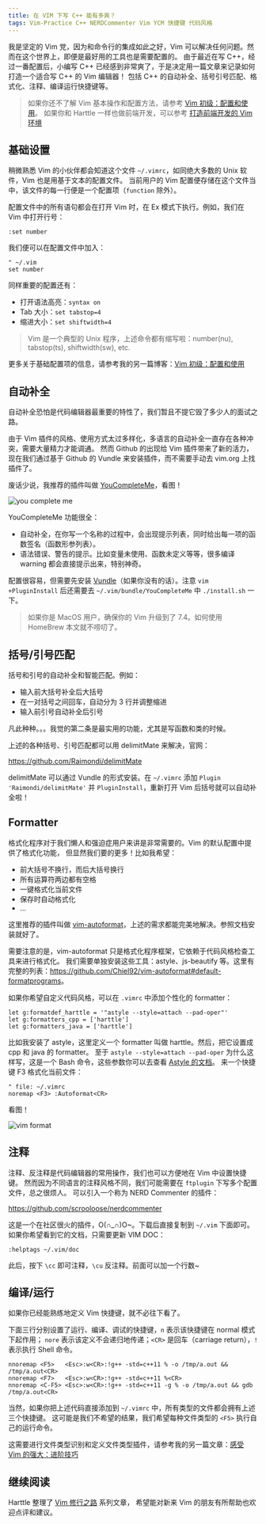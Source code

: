 ```yaml
---
title: 在 VIM 下写 C++ 能有多爽？
tags: Vim-Practice C++ NERDCommenter Vim YCM 快捷键 代码风格
---
```


我是坚定的 Vim 党，因为和命令行的集成如此之好，Vim 可以解决任何问题。然而在这个世界上，即便是最好用的工具也是需要配置的。
由于最近在写 C++，经过一番配置后，小编写 C++ 已经感到非常爽了，于是决定用一篇文章来记录如何打造一个适合写 C++ 的 Vim 编辑器！
包括 C++ 的自动补全、括号引号匹配、格式化、注释、编译运行快捷键等。

> 如果你还不了解 Vim 基本操作和配置方法，请参考 [Vim 初级：配置和使用][vim-basic]。
> 如果你和 Harttle 一样也做前端开发，可以参考 [打造前端开发的 Vim 环境][vim-frontend]

<!--more-->

## 基础设置

稍微熟悉 Vim 的小伙伴都会知道这个文件 `~/.vimrc`，如同绝大多数的 Unix 软件，Vim 也是用基于文本的配置文件。
当前用户的 Vim 配置便存储在这个文件当中，该文件的每一行便是一个配置项（`function` 除外）。

配置文件中的所有语句都会在打开 Vim 时，在 Ex 模式下执行。例如，我们在 Vim 中打开行号：

```vim
:set number
```

我们便可以在配置文件中加入：

```vim
" ~/.vim
set number
```

同样重要的配置还有：

* 打开语法高亮：`syntax on`
* Tab 大小：`set tabstop=4`
* 缩进大小：`set shiftwidth=4`

> Vim 是一个典型的 Unix 程序，上述命令都有缩写啦：number(nu), tabstop(ts), shiftwidth(sw), etc.

更多关于基础配置项的信息，请参考我的另一篇博客：[Vim 初级：配置和使用][vim-basic]

## 自动补全

自动补全恐怕是代码编辑器最重要的特性了，我们暂且不提它毁了多少人的面试之路。

由于 Vim 插件的风格、使用方式太过多样化，多语言的自动补全一直存在各种冲突，需要大量精力才能调通。
然而 Github 的出现给 Vim 插件带来了新的活力，现在我们通过基于 Github 的 Vundle 来安装插件，而不需要手动去 vim.org 上找插件了。

废话少说，我推荐的插件叫做 [YouCompleteMe][ycm]，看图！

![you complete me](/assets/img/blog/youcompleteme.gif)

YouCompleteMe 功能很全：

* 自动补全，在你写一个名称的过程中，会出现提示列表，同时给出每一项的函数签名（函数形参列表）。
* 语法错误、警告的提示。比如变量未使用、函数未定义等等，很多编译 warning 都会直接提示出来，特别神奇。

配置很容易，但需要先安装 [Vundle][vundle]（如果你没有的话）。注意 `vim +PluginInstall` 后还需要去 `~/.vim/bundle/YouCompleteMe` 中 `./install.sh` 一下。

> 如果你是 MacOS 用户，确保你的 Vim 升级到了 7.4。如何使用 HomeBrew 本文就不唠叨了。

## 括号/引号匹配

括号和引号的自动补全和智能匹配。例如：

* 输入前大括号补全后大括号
* 在一对括号之间回车，自动分为 3 行并调整缩进
* 输入前引号自动补全后引号

凡此种种。。。我觉的第二条是最实用的功能，尤其是写函数和类的时候。

上述的各种括号、引号匹配都可以用 delimitMate 来解决，官网：

<https://github.com/Raimondi/delimitMate>

delimitMate 可以通过 Vundle 的形式安装。在 `~/.vimrc` 添加 `Plugin 'Raimondi/delimitMate'` 并 `PluginInstall`，重新打开 Vim 后括号就可以自动补全啦！

## Formatter

格式化程序对于我们懒人和强迫症用户来讲是非常需要的。Vim 的默认配置中提供了格式化功能，
但显然我们要的更多！比如我希望：

* 前大括号不换行，而后大括号换行
* 所有运算符两边都有空格
* 一键格式化当前文件
* 保存时自动格式化
* ...

这里推荐的插件叫做 [vim-autoformat][vaf]，上述的需求都能完美地解决。参照文档安装就好了。

需要注意的是，vim-autoformat 只是格式化程序框架，它依赖于代码风格检查工具来进行格式化。
我们需要单独安装这些工具：astyle、js-beautify 等。这里有完整的列表：<https://github.com/Chiel92/vim-autoformat#default-formatprograms>。

如果你希望自定义代码风格，可以在 `.vimrc` 中添加个性化的 formatter：

```vim
let g:formatdef_harttle = '"astyle --style=attach --pad-oper"'
let g:formatters_cpp = ['harttle']
let g:formatters_java = ['harttle']
```

比如我安装了 astyle，这里定义一个 formatter 叫做 harttle。然后，把它设置成 cpp 和 java 的 formatter。
至于 `astyle --style=attach --pad-oper` 为什么这样写，这是一个 Bash 命令，这些参数你可以去查看 [Astyle 的文档][astyle]。
来一个快捷键 F3 格式化当前文件：

```vim
" file: ~/.vimrc
noremap <F3> :Autoformat<CR>
```

看图！

![vim format](/assets/img/blog/vim-format@2x.png)

## 注释

注释、反注释是代码编辑器的常用操作，我们也可以方便地在 Vim 中设置快捷键。
然而因为不同语言的注释风格不同，我们可能需要在 `ftplugin` 下写多个配置文件，总之很烦人。
可以引入一个称为 NERD Commenter 的插件：

<https://github.com/scrooloose/nerdcommenter>

这是一个在社区很火的插件，O(∩_∩)O~。下载后直接复制到 `~/.vim` 下面即可。
如果你希望看到它的文档，只需要更新 VIM DOC：

```vim
:helptags ~/.vim/doc
```

此后，按下 `\cc` 即可注释，`\cu` 反注释。前面可以加一个行数~

## 编译/运行

如果你已经能熟练地定义 Vim 快捷键，就不必往下看了。

下面三行分别设置了运行、编译、调试的快捷键，`n` 表示该快捷键在 normal 模式下起作用；
`nore` 表示该定义不会递归地传递；`<CR>` 是回车（carriage return），`!` 表示执行 Shell 命令。

```vim
nnoremap <F5>   <Esc>:w<CR>:!g++ -std=c++11 % -o /tmp/a.out && /tmp/a.out<CR>
nnoremap <F7>   <Esc>:w<CR>:!g++ -std=c++11 %<CR>
nnoremap <C-F5> <Esc>:w<CR>:!g++ -std=c++11 -g % -o /tmp/a.out && gdb /tmp/a.out<CR>
```

当然，如果你把上述代码直接添加到 `~/.vimrc` 中，所有类型的文件都会拥有上述三个快捷键。
这可能是我们不希望的结果，我们希望每种文件类型的 `<F5>` 执行自己的运行命令。

这需要进行文件类型识别和定义文件类型插件，请参考我的另一篇文章：[感受 Vim 的强大：进阶技巧][vima]

## 继续阅读

Harttle 整理了 [Vim 修行之路][vim-practice] 系列文章，
希望能对新来 Vim 的朋友有所帮助也欢迎点评和建议。

[vim-frontend]: /2015/11/22/vim-frontend.html
[vima]: /2015/07/17/vim-advanced.html
[astyle]: http://astyle.sourceforge.net/astyle.html
[vaf]: https://github.com/Chiel92/vim-autoformat
[ycm]: https://github.com/Valloric/YouCompleteMe
[vundle]: https://github.com/gmarik/vundle#about
[vim-basic]: /2013/11/08/vim-config.html
[vim-advanced]: /2015/07/17/vim-advanced.html
[vim-practice]: /vim-practice

